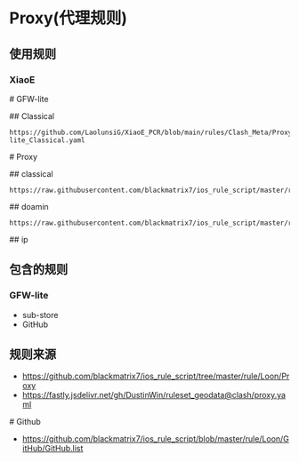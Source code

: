 # Proxy(代理规则)

## 使用规则
### XiaoE
\# GFW-lite

\## Classical
```
https://github.com/LaolunsiG/XiaoE_PCR/blob/main/rules/Clash_Meta/Proxy/GFW-lite_Classical.yaml
```

\# Proxy

\## classical
```
https://raw.githubusercontent.com/blackmatrix7/ios_rule_script/master/rule/Loon/Proxy/Proxy.list
```

\## doamin
```
https://raw.githubusercontent.com/blackmatrix7/ios_rule_script/master/rule/Loon/Proxy/Proxy_Domain.list
```

\## ip

## 包含的规则
### GFW-lite
- sub-store
- GitHub

## 规则来源
- https://github.com/blackmatrix7/ios_rule_script/tree/master/rule/Loon/Proxy
- https://fastly.jsdelivr.net/gh/DustinWin/ruleset_geodata@clash/proxy.yaml

\# Github
- https://github.com/blackmatrix7/ios_rule_script/blob/master/rule/Loon/GitHub/GitHub.list
